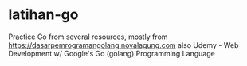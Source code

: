 # latihan-go

Practice Go from several resources, mostly from https://dasarpemrogramangolang.novalagung.com also Udemy - Web Development w/ Google's Go (golang) Programming Language
